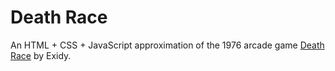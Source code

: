 # Death Race

An HTML + CSS + JavaScript approximation of the 1976 arcade game [Death Race](http://en.wikipedia.org/wiki/Death_Race_(video_game)) by Exidy.